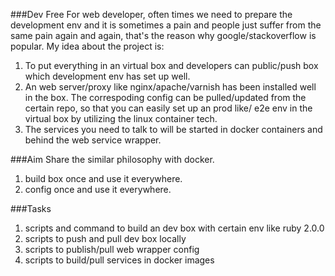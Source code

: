 ###Dev Free
For web developer, often times we need to prepare the development env and it is sometimes a pain and people just suffer from the same pain again and again, that's the reason why google/stackoverflow is popular. My idea about the project is:
1. To put everything in an virtual box and developers can public/push box which development env has set up well. 
2. An web server/proxy like nginx/apache/varnish has been installed well in the box. The correspoding config can be pulled/updated from the certain repo, so that you can easily set up an prod like/ e2e env in the virtual box by utilizing the linux container tech.
3. The services you need to talk to will be started in docker containers and behind the web service wrapper.

###Aim
Share the similar philosophy with docker.
1. build box once and use it everywhere.
2. config once and use it everywhere. 

###Tasks
1. scripts and command to build an dev box with certain env like ruby 2.0.0
2. scripts to push and pull dev box locally
3. scripts to publish/pull web wrapper config
4. scripts to build/pull services in docker images

